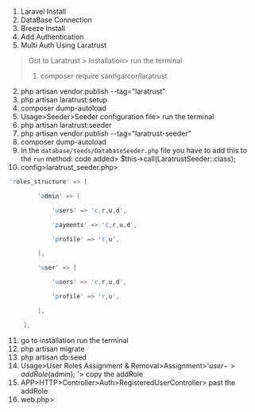 1. Laravel Install
2. DataBase Connection
3. Breeze Install
4. Add Authentication
5. Multi Auth Using Laratrust
> Got to Laratrust > Installation> run the terminal
>1. composer require santigarcor/laratrust
2. php artisan vendor:publish --tag="laratrust"
3. php artisan laratrust:setup
4. composer dump-autoload
5. Usage>Seeder>Seeder configuration file> run the terminal 
6. php artisan laratrust:seeder
7. php artisan vendor:publish --tag="laratrust-seeder"
8. composer dump-autoload
9. In the `database/seeds/DatabaseSeeder.php` file you have to add this to the `run` method: code added> $this->call(LaratrustSeeder::class);
10. config>laratrust_seeder.php>
```d
'roles_structure' => [

        'admin' => [

            'users' => 'c,r,u,d',

            'payments' => 'c,r,u,d',

            'profile' => 'r,u',

        ],

        'user' => [

            'users' => 'c,r,u,d',

            'profile' => 'r,u',

        ],

    ],
```
11. go to installation run the terminal
12. php artisan migrate
13. php artisan db:seed
14. Usage>User Roles Assignment & Removal>Assignment>'$user->addRole($admin); '> copy the addRole
15. APP>HTTP>Controller>Auth>RegisteredUserController> past the addRole 
16. web.php>
